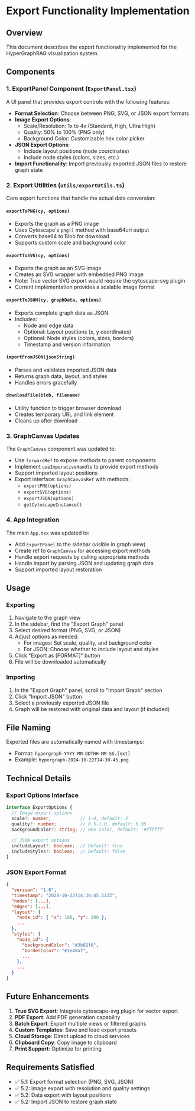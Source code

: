 # Export Functionality Implementation

## Overview

This document describes the export functionality implemented for the HyperGraphRAG visualization system.

## Components

### 1. ExportPanel Component (`ExportPanel.tsx`)

A UI panel that provides export controls with the following features:

- **Format Selection**: Choose between PNG, SVG, or JSON export formats
- **Image Export Options**:
  - Scale/Resolution: 1x to 4x (Standard, High, Ultra High)
  - Quality: 50% to 100% (PNG only)
  - Background Color: Customizable hex color picker
- **JSON Export Options**:
  - Include layout positions (node coordinates)
  - Include node styles (colors, sizes, etc.)
- **Import Functionality**: Import previously exported JSON files to restore graph state

### 2. Export Utilities (`utils/exportUtils.ts`)

Core export functions that handle the actual data conversion:

#### `exportToPNG(cy, options)`
- Exports the graph as a PNG image
- Uses Cytoscape's `png()` method with base64uri output
- Converts base64 to Blob for download
- Supports custom scale and background color

#### `exportToSVG(cy, options)`
- Exports the graph as an SVG image
- Creates an SVG wrapper with embedded PNG image
- Note: True vector SVG export would require the cytoscape-svg plugin
- Current implementation provides a scalable image format

#### `exportToJSON(cy, graphData, options)`
- Exports complete graph data as JSON
- Includes:
  - Node and edge data
  - Optional: Layout positions (x, y coordinates)
  - Optional: Node styles (colors, sizes, borders)
  - Timestamp and version information

#### `importFromJSON(jsonString)`
- Parses and validates imported JSON data
- Returns graph data, layout, and styles
- Handles errors gracefully

#### `downloadFile(blob, filename)`
- Utility function to trigger browser download
- Creates temporary URL and link element
- Cleans up after download

### 3. GraphCanvas Updates

The `GraphCanvas` component was updated to:

- Use `forwardRef` to expose methods to parent components
- Implement `useImperativeHandle` to provide export methods
- Support imported layout positions
- Export interface: `GraphCanvasRef` with methods:
  - `exportPNG(options)`
  - `exportSVG(options)`
  - `exportJSON(options)`
  - `getCytoscapeInstance()`

### 4. App Integration

The main `App.tsx` was updated to:

- Add `ExportPanel` to the sidebar (visible in graph view)
- Create ref to `GraphCanvas` for accessing export methods
- Handle export requests by calling appropriate methods
- Handle import by parsing JSON and updating graph data
- Support imported layout restoration

## Usage

### Exporting

1. Navigate to the graph view
2. In the sidebar, find the "Export Graph" panel
3. Select desired format (PNG, SVG, or JSON)
4. Adjust options as needed:
   - For images: Set scale, quality, and background color
   - For JSON: Choose whether to include layout and styles
5. Click "Export as [FORMAT]" button
6. File will be downloaded automatically

### Importing

1. In the "Export Graph" panel, scroll to "Import Graph" section
2. Click "Import JSON" button
3. Select a previously exported JSON file
4. Graph will be restored with original data and layout (if included)

## File Naming

Exported files are automatically named with timestamps:
- Format: `hypergraph-YYYY-MM-DDTHH-MM-SS.[ext]`
- Example: `hypergraph-2024-10-22T14-30-45.png`

## Technical Details

### Export Options Interface

```typescript
interface ExportOptions {
  // Image export options
  scale?: number;           // 1-4, default: 2
  quality?: number;         // 0.5-1.0, default: 0.95
  backgroundColor?: string; // Hex color, default: '#ffffff'
  
  // JSON export options
  includeLayout?: boolean;  // Default: true
  includeStyles?: boolean;  // Default: false
}
```

### JSON Export Format

```json
{
  "version": "1.0",
  "timestamp": "2024-10-22T14:30:45.123Z",
  "nodes": [...],
  "edges": [...],
  "layout": {
    "node_id": { "x": 100, "y": 200 },
    ...
  },
  "styles": {
    "node_id": {
      "backgroundColor": "#3b82f6",
      "borderColor": "#1e40af",
      ...
    },
    ...
  }
}
```

## Future Enhancements

1. **True SVG Export**: Integrate cytoscape-svg plugin for vector export
2. **PDF Export**: Add PDF generation capability
3. **Batch Export**: Export multiple views or filtered graphs
4. **Custom Templates**: Save and load export presets
5. **Cloud Storage**: Direct upload to cloud services
6. **Clipboard Copy**: Copy image to clipboard
7. **Print Support**: Optimize for printing

## Requirements Satisfied

- ✅ 5.1: Export format selection (PNG, SVG, JSON)
- ✅ 5.2: Image export with resolution and quality settings
- ✅ 5.2: Data export with layout positions
- ✅ 5.2: Import JSON to restore graph state
